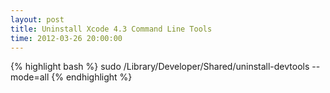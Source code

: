 ```yaml
---
layout: post
title: Uninstall Xcode 4.3 Command Line Tools
time: 2012-03-26 20:00:00
---
```


{% highlight bash %}
sudo /Library/Developer/Shared/uninstall-devtools --mode=all
{% endhighlight %}
